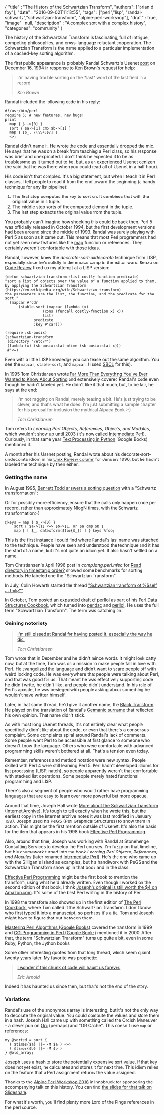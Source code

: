 
  {
    "title"  : "The History of the Schwartzian Transform",
    "authors": ["brian d foy"],
    "date"   : "2016-09-02T11:18:55",
    "tags"   : ["perl","lisp", "randal-schwartz","schwartzian-transform", "alpine-perl-workshop"],
    "draft"  : true,
    "image"  : null,
    "description" : "A complex sort with a complex history",
    "categories": "community"
  }


The history of the Schwartzian Transform is fascinating, full of intrigue, competing philosophies, and cross-language reluctant cooperation. The Schwartzian Transform is the name applied to a particular implementation of a cached-key sorting algorithm.

The first public appearance is probably Randal Schwartz's Usenet [post](https://groups.google.com/d/msg/comp.unix.shell/MdqXDOuzDG0/gcmc1IG9GckJ) on December 16, 1994 in response to Ken Brown's request for help:

> I'm having trouble sorting on the \*last\* word of the last field in a record
>
> *Ken Brown*

Randal included the following code in his reply:

``` prettyprint
#!/usr/bin/perl
require 5; # new features, new bugs!
print
  map { $_->[0] }
  sort { $a->[1] cmp $b->[1] }
  map { [$_, /(\S+)$/] }
  <>;
```

Randal didn't name it. He wrote the code and essentially dropped the mic. He says that he was on a break from teaching a Perl class, so his response was brief and unexplicated. I don't think he expected it to be as troublesome as it turned out to be, but, as an experienced Usenet denizen (he said that he was there when you could read all of Usenet in a half hour).

His code isn't that complex. It's a big statement, but when I teach it in Perl classes, I tell people to read it from the end toward the beginning (a handy technique for any list pipeline):

1. The first step computes the key to sort on. It combines that with the original value in a tuple.
1. The middle step sorts of the computed element in the tuple.
1. The last step extracts the original value from the tuple.

You probably can't imagine how shocking this could be back then. Perl 5 was officially released in October 1994, but the first development versions had been around since the middle of 1993. Randal was surely playing with Perl 5 as soon as it came out. This means that most Perl programmers had not yet seen new features like the [map](http://perldoc.perl.org/functions/map.html) function or references. They certainly weren't comfortable with those ideas.

Randal, however, knew the _decorate-sort-undecorate_ technique from LISP, especially since he's solidly in the emacs camp in the editor wars. Renzo on [Code Review](http://codereview.stackexchange.com/a/138436/13050) fixed up my attempt at a LISP version:

``` prettyprint
(defun schwartzian-transform (list costly-function predicate)
"sort a list of objects over the value of a function applied to them,
by applying the Schwartzian Transform (https://en.wikipedia.org/wiki/Schwartzian_transform)
the parameters are the list, the function, and the predicate for the sort."
  (mapcar #'cdr
      (stable-sort (mapcar (lambda (x)
                 (cons (funcall costly-function x) x))
                 list)
             predicate
             :key #'car)))

(require :sb-posix)
(schwartzian-transform
 (directory "/etc/*")
 (lambda (x) (sb-posix:stat-mtime (sb-posix:stat x)))
 #'<=)
```

Even with a little LISP knowledge you can tease out the same algorithm. You see the `mapcar`, `stable-sort`, and `mapcar`. (I used [SBCL](http://www.sbcl.org) for this).

In 1995 Tom Christiansen wrote [Far More Than Everything You've Ever Wanted to Know About Sorting](http://www.perl.com/doc/FMTEYEWTK/sort.html) and extensively covered Randal's code even though he hadn't labeled yet. He didn't like it that much, but, to be fair, he says at the end:

> I'm not ragging on Randal, merely teasing a bit. He's just trying to be clever, and that's what he does. I'm just submitting a sample chapter for his perusal for inclusion the mythical Alpaca Book :-)
>
> *Tom Christiansen*

Tom refers to _Learning Perl Objects, References, Objects, and Modules_, which wouldn't show up until 2003 (it's now called [Intermediate Perl](http://www.intermediateperl.com)). Curiously, in that same year [Text Processing in Python](https://books.google.com/books?id=GxKWdn7u4w8C&pg=PA113&dq=schwartzian+transform&hl=en&sa=X&ved=0ahUKEwir89e-krvNAhXMdz4KHW4uAqQQ6AEILjAC#v=onepage&q=schwartzian%20transform&f=false) (Google Books) mentioned it.

A month after his Usenet posting, Randal wrote about his decorate-sort-undecorate idiom in his [Unix Review column](http://www.stonehenge.com/merlyn/UnixReview/col06.html) for January 1996, but he hadn't labeled the technique by then either.

### Getting the name

In August 1995, [Bennett Todd answers a sorting question](https://groups.google.com/forum/?hl=en#!topic/comp.lang.perl.misc/fLo0RNV8oW8) with a "Schwartz transformation":

  Or for possibly more efficiency, ensure that the calls only happen once per
  record, rather than approximately NlogN times, with the Schwartz
  transformation:-)

    @keys = map { $_->[0] }
        sort { $a->[1] <=> $b->[1] or $a cmp $b }
        map { [ $_, datexform($foo{$_}) ] } keys %foo;

This is the first instance I could find where Randal's last name was attached to the technique. People have seen and understood the technique and it has the start of a name, but it's not quite an idiom yet. It also hasn't settled on a name.

Tom Christiansen's April 1996 post in _comp.lang.perl.misc_ for [Read directory in timestamp order?](https://groups.google.com/d/msg/comp.lang.perl.misc/pw-Hl4byLnc/yzejRnku3RoJ) showed some benchmarks for sorting methods. He labeled one the "Schwartzian Transform".

In July, Colin Howarth started the thread ["Schwartzian transform of %$self ... help?"](https://groups.google.com/d/msg/comp.lang.perl.misc/6NEeX4XJx54/nmpMmReMIbcJ).

In October, Tom posted [an expanded draft of perllol](https://groups.google.com/d/msg/comp.lang.perl.misc/VIKNMCeNFAM/18UApg1hWy8J) as part of his [Perl Data Structures Cookbook](http://www.perl.com/doc/FMTEYEWTK/pdsc/), which turned into [perldsc](http://perldoc.perl.org/perldsc.html) and [perllol](http://perldoc.perl.org/perllol.html). He uses the full term "Schwartzian Transform". The term was catching on.

### Gaining notoriety

> [I'm still pissed at Randal for having posted it, especially the way he did.](https://groups.google.com/d/msg/comp.lang.perl.misc/fPx42DB2jd8/cC_6osV70mMJ)
>
> *Tom Christiansen*

Tom wrote that in December and he didn't mince words. It might look catty now, but at the time, Tom was on a mission to make people fall in love with Perl. He evangelized the language and didn't want to scare people off with weird looking code. He was everywhere that people were talking about Perl, and that was good for us. That meant he was effectively supporting code he didn't write, he didn't like, and people didn't understand. In his role of Perl's apostle, he was besieged with people asking about something he wouldn't have written himself.

Later, in that same thread, he'd give it another name, the [Black Transform](https://groups.google.com/d/msg/comp.lang.perl.misc/fPx42DB2jd8/cC_6osV70mMJ). He played on the translation of Randal's [Germanic surname](https://en.wikipedia.org/wiki/Schwartz_(surname)) that reflected his own opinion. That name didn't stick.

As with most long Usenet threads, it's not entirely clear what people specifically didn't like about the code, or even that there's a consensus complaint. Some complaints spiral around Randal's lack of comments. Some people want Perl to be accessible at first glance to someone who doesn't know the language. Others who were comfortable with advanced programming skills weren't bothered at all. That's a tension even today.

Remember, references and method notation were new syntax. People skilled with Perl 4 were still learning Perl 5. Perl hadn't developed idioms for list processing (LISP, natch), so people apparently weren't that comfortable with stacked list operations. Some people merely hated functional programming and LISP.

There's also a segment of people who would rather have programming languages that are easy to learn over more powerful but more opaque.

Around that time, Joseph Hall wrote [More about the Schwartzian Transform (Internet Archive)](http://web.archive.org/web/19961228210914/http://www.5sigma.com/perl/schwtr.html). It's tough to tell exactly when he wrote this, but the earliest copy in the Internet archive notes it was last modified in January 1997. Joseph used his PeGS (Perl Graphical Structures) to show them in action. This might be the first mention outside of Usenet. It's also the basis for the item that appears in his 1998 book [Effective Perl Programming](http://www.effectiveperlprogramming.com).

Also, around that time, Joseph was working with Randal at Stonehenge Consulting Services to develop the Perl courses. I'm fuzzy on that timeline, but his coursework turned into the book _Learning Perl Objects, References, and Modules_ (later renamed [Intermediate Perl](https://www.intermediateperl.com)). He's the one who came up with the Gilligan's Island as examples, but his handiwork with PeGS and the Schwartzian Transform show up in that book and in the class.

[Effective Perl Programming](http://www.effectiveperlprogramming.com) might be the first book to mention the transform, using what he'd already written. Even though I worked on the second edition of that book, I think [Joseph's original is still worth the $4 on Amazon.com](https://www.amazon.com/gp/product/0201419750/ref=as_li_qf_sp_asin_il_tl?ie=UTF8&tag=hashbang09-20&camp=1789&creative=9325&linkCode=as2&creativeASIN=0201419750&linkId=b8a4558fd65ec4c4bb17add6e194e5e4). It's some of the best Perl writing in the history of Perl.

In 1998 the transform also showed up in the first edition of [The Perl Cookbook](https://books.google.com/books?id=7q5QAAAAMAAJ&q=schwartzian+transform+%22programming+perl%22&dq=schwartzian+transform+%22programming+perl%22&hl=en&sa=X&ved=0ahUKEwjplePak7vNAhWSZj4KHYK9AtUQ6AEINDAD), where Tom called it the Schwartzian Transform. I don't know who first typed it into a manuscript, so perhaps it's a tie. Tom and Joseph might have to figure that out between them.

[Mastering Perl Algorithms (Google Books)](https://books.google.com/books?id=4ju67sMPwEkC&pg=PA111&dq=schwartzian+transform&hl=en&sa=X&ved=0ahUKEwir89e-krvNAhXMdz4KHW4uAqQQ6AEIOjAE#v=onepage&q=schwartzian%20transform&f=false) covered the transform in 1999 and [CGI Programming in Perl (Google Books)](https://books.google.com/books?id=gGNQ-O1WWQAC&pg=PA310&dq=schwartzian+transform&hl=en&sa=X&ved=0ahUKEwjo79KEk7vNAhWBMj4KHcBFDEY4ChDoAQhNMAg#v=onepage&q=schwartzian%20transform&f=false) mentioned it in 2000. After that, the term "Schwartzian Transform" turns up quite a bit, even in some Ruby, Python, the Jython books.

Some other interesting quotes from that long thread, which seem quaint twenty years later. My favorite was prophetic:

> [I wonder if this chunk of code will haunt us forever.](https://groups.google.com/d/msg/comp.lang.perl.misc/fPx42DB2jd8/CTRmyWyJW6MJ)
>
> *Eric Arnold*

Indeed it has haunted us since then, but that's not the end of the story.

### Variations

Randal's use of the anonymous array is interesting, but it's not the only way to decorate the original value. You could compute the values and store them in a hash. Joseph Hall came up with something called the Orcish Maneuver - a clever pun on [Orc](http://lotr.wikia.com/wiki/Orcs) (perhaps) and "OR Cache". This doesn't use `map` or references:

``` prettyprint
my @sorted = sort {
  ( $times{$a} ||= -M $a ) <=>
  ( $times{$b} ||= -M $b )
} @old_array;
```

Joseph uses a hash to store the potentially expensive sort value. If that key does not yet exist, he calculates and stores it for next time. This idiom relies on the feature that a Perl assignment returns the value assigned.

Thanks to the [Alpine Perl Workshop 2016](http://act.yapc.eu/alpineperl2016/) in Innsbruck for sponsoring the accompanying talk on this history. You can find [the slides for that talk on Slideshare](http://bit.ly/2bHNNx4).

For what it's worth, you'll find plenty more Lord of the Rings references in the perl source.
